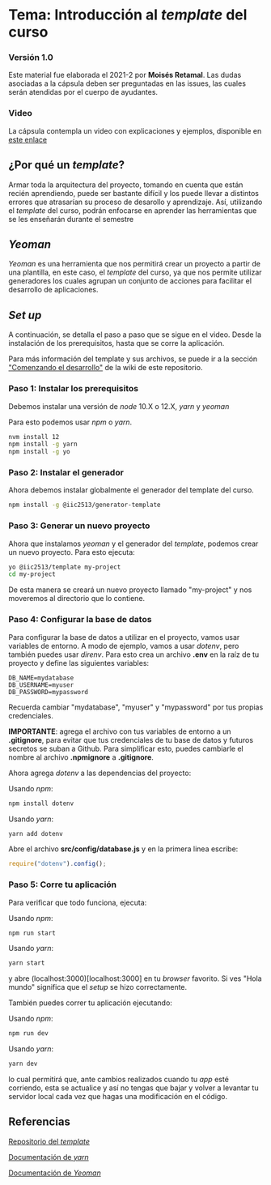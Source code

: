 # Tema: Introducción al _template_ del curso

### Versión 1.0

Este material fue elaborada el 2021-2 por **Moisés Retamal**. Las dudas asociadas a la cápsula deben ser preguntadas en las issues, las cuales serán atendidas por el cuerpo de ayudantes. 

### Video
La cápsula contempla un video con explicaciones y ejemplos, disponible en [este enlace](https://drive.google.com/file/d/1gWmIK0MJz624SOWCv7_yMyu5NIXF2l1U/view?usp=sharing)

## ¿Por qué un _template_?

Armar toda la arquitectura del proyecto, tomando en cuenta que están recién aprendiendo, puede ser bastante difícil y los puede llevar a distintos errores que atrasarían su proceso de desarollo y aprendizaje. Así, utilizando el _template_ del curso, podrán enfocarse en aprender las herramientas que se les enseñarán durante el semestre

## _Yeoman_

_Yeoman_ es una herramienta que nos permitirá crear un proyecto a partir de una plantilla, en este caso, el _template_ del curso, ya que nos permite utilizar generadores los cuales agrupan un conjunto de acciones para facilitar el desarrollo de aplicaciones.

## _Set up_

A continuación, se detalla el paso a paso que se sigue en el video. Desde la instalación de los prerequisitos, hasta que se corre la aplicación. 

Para más información del template y sus archivos, se puede ir a la sección ["Comenzando el desarrollo"](https://github.com/IIC2513-2022/syllabus-2/wiki/Comenzando-el-desarrollo) de la wiki de este repositorio. 

### Paso 1: Instalar los prerequisitos

Debemos instalar una versión de _node_ 10.X o 12.X, _yarn_ y _yeoman_

Para esto podemos usar _npm_ o _yarn_.

```bash
nvm install 12
npm install -g yarn
npm install -g yo
```

### Paso 2: Instalar el generador

Ahora debemos instalar globalmente el generador del template del curso.

```bash
npm install -g @iic2513/generator-template
```

### Paso 3: Generar un nuevo proyecto

Ahora que instalamos _yeoman_ y el generador del _template_, podemos crear un nuevo proyecto. Para esto ejecuta:

```bash
yo @iic2513/template my-project
cd my-project
```

De esta manera se creará un nuevo proyecto llamado "my-project" y nos moveremos al directorio que lo contiene.

### Paso 4: Configurar la base de datos

Para configurar la base de datos a utilizar en el proyecto, vamos usar variables de entorno. A modo de ejemplo, vamos a usar _dotenv_, pero también puedes usar _direnv_. Para esto crea un archivo **.env** en la raíz de tu proyecto y define las siguientes variables:

```env
DB_NAME=mydatabase
DB_USERNAME=myuser
DB_PASSWORD=mypassword
```

Recuerda cambiar "mydatabase", "myuser" y "mypassword" por tus propias credenciales.

**IMPORTANTE**: agrega el archivo con tus variables de entorno a un **.gitignore**, para evitar que tus credenciales de tu base de datos y futuros secretos se suban a Github. Para simplificar esto, puedes cambiarle el nombre al archivo **.npmignore** a **.gitignore**.

Ahora agrega _dotenv_ a las dependencias del proyecto:

Usando _npm_:
```bash
npm install dotenv
```

Usando _yarn_:
```bash
yarn add dotenv
```

Abre el archivo **src/config/database.js** y en la primera linea escribe:

```js
require("dotenv").config();
```

### Paso 5: Corre tu aplicación

Para verificar que todo funciona, ejecuta:

Usando _npm_:
```bash
npm run start
```

Usando _yarn_:
```bash
yarn start
```

y abre (localhost:3000)[localhost:3000] en tu _browser_ favorito. Si ves "Hola mundo" significa que el _setup_ se hizo correctamente.

También puedes correr tu aplicación ejecutando:

Usando _npm_:
```bash
npm run dev
```

Usando _yarn_:
```bash
yarn dev
```

lo cual permitirá que, ante cambios realizados cuando tu _app_ esté corriendo, esta se actualice y así no tengas que bajar y volver a levantar tu servidor local cada vez que hagas una modificación en el código.

## Referencias

[Repositorio del _template_](https://github.com/IIC2513/generator-template/wiki/Generator-commands)

[Documentación de _yarn_](https://yarnpkg.com/)

[Documentación de _Yeoman_](https://yeoman.io/)

